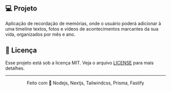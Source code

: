 

## 💻 Projeto

Aplicação de recordação de memórias, onde o usuário poderá adicionar à uma timeline textos, fotos e vídeos de acontecimentos marcantes da sua vida, organizados por mês e ano.

## 📝 Licença

Esse projeto está sob a licença MIT. Veja o arquivo [LICENSE](LICENSE) para mais detalhes.

---

<p align="center">
  Feito com 💜 Nodejs, Nextjs, Tailwindcss, Prisma, Fastify
</p>

<!--START_SECTION:footer-->

<br />
<br />



<!--END_SECTION:footer-->
